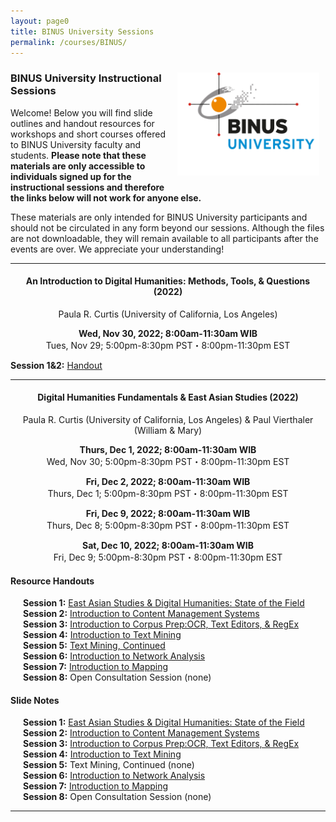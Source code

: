 ```yaml
---
layout: page0
title: BINUS University Sessions
permalink: /courses/BINUS/
---
```


<div style>
<img src="/images/BINUS_page.png" style="float:right;max-width:45%;padding: 10px 10px 10px 15px;">
</div><h3>BINUS University Instructional Sessions</h3><p>
<p></p>
Welcome! Below you will find slide outlines and handout resources for workshops and short courses offered to BINUS University faculty and students. <b>Please note that these materials are only accessible to individuals signed up for the instructional sessions and therefore the links below will not work for anyone else.</b><p></p>

These materials are only intended for BINUS University participants and should not be circulated in any form beyond our sessions. Although the files are not downloadable, they will remain available to all participants after the events are over. We appreciate your understanding!
<p></p>
<hr>
<center>
<h4>An Introduction to Digital Humanities: Methods, Tools, & Questions (2022)</h4>
<p></p>
Paula R. Curtis (University of California, Los Angeles)<p></p><b>Wed, Nov 30, 2022; 8:00am-11:30am WIB</b><br />Tues, Nov 29; 5:00pm-8:30pm PST・8:00pm-11:30pm EST</center>
<p></p>
<p></p>
<b>Session 1&2:</b> <a href="https://docs.google.com/document/d/1QTl4r0WKKy5_XCiNev4a5hPAR0LMG2jiInCjmWPy1sE/edit?usp=sharing">Handout</a><br>
<p></p>
<p></p>
<hr>
<center><h4>Digital Humanities Fundamentals & East Asian Studies (2022)</h4>
<p></p>
Paula R. Curtis (University of California, Los Angeles) & Paul Vierthaler (William & Mary)<p></p><b>Thurs, Dec 1, 2022; 8:00am-11:30am WIB</b><br>Wed, Nov 30; 5:00pm-8:30pm PST・8:00pm-11:30pm EST
<p></p>
<b>Fri, Dec 2, 2022; 8:00am-11:30am WIB</b><br>Thurs, Dec 1; 5:00pm-8:30pm PST・8:00pm-11:30pm EST
<p></p><b>Fri, Dec 9, 2022; 8:00am-11:30am WIB</b><br>Thurs, Dec 8; 5:00pm-8:30pm PST・8:00pm-11:30pm EST
<p></p><b>Sat, Dec 10, 2022; 8:00am-11:30am WIB</b><br>Fri, Dec 9; 5:00pm-8:30pm PST・8:00pm-11:30pm EST</center>

<p></p>
<h4>Resource Handouts</h4><p></p>

<span style="padding-left: 20px; display:block"><b>Session 1:</b> <a href="https://docs.google.com/document/d/1cIceL85PJ6ykdtABH_EfYe4mUBg1176tUuo6cxD9DOw/edit?usp=sharing">East Asian Studies & Digital Humanities: State of the Field</a><br>
<b>Session 2:</b> <a href="https://docs.google.com/document/d/1FQjM0lIejDN07SUEuBn5AS5wuC3k1gQ_XTni775vcnE/edit?usp=sharing">Introduction to Content Management Systems</a><br>
<b>Session 3:</b> <a href="https://docs.google.com/document/d/1EMaN_wzvl2vcR0mke3Gm5myJSP5eBwOlJpyLpmBwLPo/edit?usp=sharing">Introduction to Corpus Prep:OCR, Text Editors, & RegEx</a><br>
<b>Session 4:</b> <a href="https://docs.google.com/document/d/1EMaN_wzvl2vcR0mke3Gm5myJSP5eBwOlJpyLpmBwLPo/edit?usp=sharing">Introduction to Text Mining</a><br>
<b>Session 5:</b> <a href="https://docs.google.com/document/d/1POPqoMtV7CkkDBI_uZmWX7ZHt1JAnxV9jG5BYhu8jhM/edit?usp=sharing">Text Mining, Continued</a><br>
<b>Session 6:</b> <a href="https://docs.google.com/document/d/1iU0-lnJ3O5XBgX5g84N40Ujfc7Uci2ZWdGAVqRqgaEQ/edit?usp=sharing">Introduction to Network Analysis</a><br>
<b>Session 7:</b> <a href="https://docs.google.com/document/d/1vTYYJKG8qJsO2AXKzjmO45CHVGCqiBwuFBh3GGLadd8/edit?usp=sharing">Introduction to Mapping</a><br>
<b>Session 8:</b> Open Consultation Session (none)<br>
</span>
<p></p>
<p></p>
<h4>Slide Notes</h4><p></p>

<span style="padding-left: 20px; display:block"><b>Session 1:</b> <a href="https://docs.google.com/document/d/1ofcem-Ih9-NQ0TCtolsY4XS_0xSXmBQg60hFi5RKXAU/edit?usp=sharing">East Asian Studies & Digital Humanities: State of the Field</a><br>
<b>Session 2:</b> <a href="https://docs.google.com/document/d/1Jc_I4zvbCY-v3tsSzhJFZyIqsi-QHZB9YxiFvvqcYy8/edit?usp=sharing">Introduction to Content Management Systems</a><br>
<b>Session 3:</b> <a href="https://docs.google.com/document/d/10i0ahpbawyr21kRFWazckNo4zZGrJS5CMH5LNwVITo4/edit?usp=sharing">Introduction to Corpus Prep:OCR, Text Editors, & RegEx</a><br>
<b>Session 4:</b> <a href="https://docs.google.com/document/d/10i0ahpbawyr21kRFWazckNo4zZGrJS5CMH5LNwVITo4/edit?usp=sharing">Introduction to Text Mining</a><br>
<b>Session 5:</b> Text Mining, Continued (none)<br>
<b>Session 6:</b> <a href="https://docs.google.com/document/d/1p1Lqgp_sJb-GHdrh1X4DfaZg_KD_0J-oke4N29Z0QEg/edit?usp=sharing">Introduction to Network Analysis</a><br>
<b>Session 7:</b> <a href="https://docs.google.com/document/d/1f8gONBMp292pWahDBl0zXp92huU-gEH1Uy2kuzdKVzo/edit?usp=sharing">Introduction to Mapping</a><br>
<b>Session 8:</b> Open Consultation Session (none)<br>
</span>
<p></p>
<p></p>
<hr>
<p></p>

